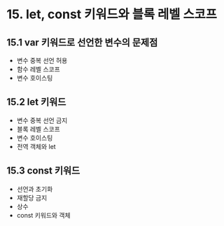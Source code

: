 # 15. let, const 키워드와 블록 레벨 스코프

## 15.1 var 키워드로 선언한 변수의 문제점

- 변수 중복 선언 허용
- 함수 레벨 스코프
- 변수 호이스팅

## 15.2 let 키워드

- 변수 중복 선언 금지
- 블록 레벨 스코프
- 변수 호이스팅
- 전역 객체와 let

## 15.3 const 키워드

- 선언과 초기화
- 재할당 금지
- 상수
- const 키워드와 객체
